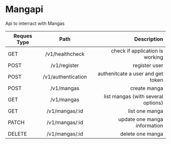 # Mangapi
Api to interract with Mangas

| Reques Type        | Path           | Description | 
| ------------- |:-------------:| -----:| 
| GET | /v1/healthcheck | check if application is working | 
| POST | /v1/register | register user |
| POST | /v1/authentication | authenitcate a user and get token |
| POST | /v1/mangas | create manga | 
| GET | /v1/mangas | list mangas (with several options) | 
| GET | /v1/mangas/:id | list one manga | 
| PATCH | /v1/mangas/:id | update one manga information | 
| DELETE | /v1/mangas/:id | delete one manga | 
